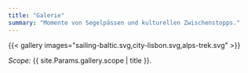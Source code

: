 ```yaml
---
title: "Galerie"
summary: "Momente von Segelpässen und kulturellen Zwischenstopps."
---
```


{{< gallery images="sailing-baltic.svg,city-lisbon.svg,alps-trek.svg" >}}

*Scope:* {{ site.Params.gallery.scope | title }}.
